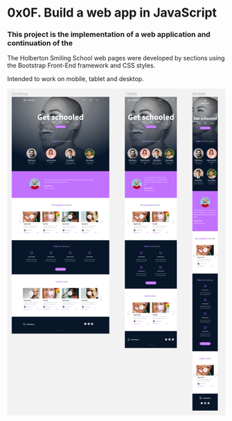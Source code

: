 # 0x0F. Build a web app in JavaScript

### This project is the implementation of a web application and continuation of the 

The Holberton Smiling School web pages were developed by sections using the Bootstrap Front-End framework and CSS styles.

Intended to work on mobile, tablet and desktop.

![sample](images/sample.png)
